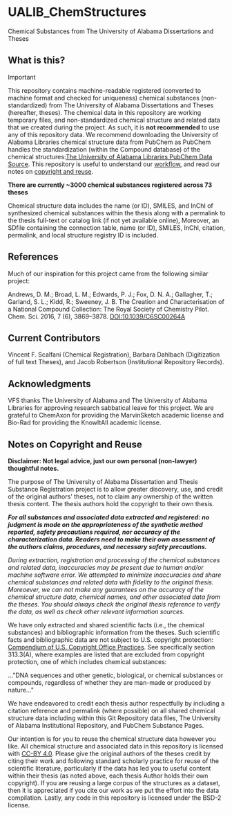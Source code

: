 # UALIB_ChemStructures
Chemical Substances from The University of Alabama Dissertations and Theses

## What is this?

> [!IMPORTANT]
> This repository contains machine-readable registered (converted to machine format and checked for uniqueness) chemical substances (non-standardized) from The University of Alabama Dissertations and Theses (hereafter, theses). The chemical data in this repository are working temporary files, and non-standardized chemical structure and related data that we created during the project. As such, it is **not recommended** to use any of this repository data. We recommend downloading the University of Alabama Libraries chemical structure data from PubChem as PubChem handles the standardization (within the Compound database) of the chemical structures:[The University of Alabama Libraries PubChem Data Source](https://pubchem.ncbi.nlm.nih.gov/source/15645). This repository is useful to understand our [workflow](https://github.com/UA-Libraries-Research-Data-Services/UALIB_ChemStructures/blob/master/workflow_and_file_overview.md), and read our notes on [copyright and reuse](https://github.com/UA-Libraries-Research-Data-Services/UALIB_ChemStructures?tab=readme-ov-file#notes-on-copyright-and-reuse). 

**There are currently ~3000 chemical substances registered across 73 theses**

Chemical structure data includes the name (or ID), SMILES, and InChI of synthesized chemical
substances within the thesis along with a permalink to the thesis full-text or catalog link (if not yet available online), Moreover, an SDfile containing the connection table, name (or ID), SMILES, InChI, citation, permalink, and local structure registry ID is included. 

## References

Much of our inspiration for this project came from the following similar project:

Andrews, D. M.; Broad, L. M.; Edwards, P. J.; Fox, D. N. A.; Gallagher, T.;
Garland, S. L.; Kidd, R.; Sweeney, J. B. The Creation and Characterisation of 
a National Compound Collection: The Royal Society of Chemistry Pilot. Chem. Sci. 2016,
7 (6), 3869–3878. [DOI:10.1039/C6SC00264A](https://doi.org/10.1039/C6SC00264A)

## Current Contributors

Vincent F. Scalfani (Chemical Registration), Barbara Dahlbach (Digitization of full text Theses), and Jacob Robertson (Institutional Repository Records).

## Acknowledgments

VFS thanks The University of Alabama and The University of Alabama Libraries for approving research sabbatical leave for this project. We are grateful to ChemAxon for providing the MarvinSketch academic license and Bio-Rad for providing the KnowItAll academic license.

## Notes on Copyright and Reuse

**Disclaimer: Not legal advice, just our own personal (non-lawyer) thoughtful notes.**

The purpose of The University of Alabama Dissertation and Thesis Substance Registration project 
is to allow greater discovery, use, and credit of the original authors' theses, 
not to claim any ownership of the written thesis content. The thesis authors hold the 
copyright to their own thesis.

***For all substances and associated data extracted and registered: no judgment is made on the appropriateness of the synthetic method reported, safety precautions required, nor accuracy of the characterization data. Readers need to make their own assessment of the authors claims, procedures, and necessary safety precautions.***

*During extraction, registration and processing of the chemical substances and related data, inaccuracies may be present due to human and/or machine software error. We attempted to minimize inaccuracies and share chemical substances and related data with fidelity to the original thesis. Moreoever, we can not make any guarantees on the accuracy of the chemical structure data, chemical names, and other associated data from the theses. You should always check the original thesis reference to verify the data, as well as check other relevant information sources.*

We have only extracted and shared scientific facts (i.e., the chemical substances) and bibliographic
information from the theses. Such scientific facts and bibliographic data are not subject 
to U.S. copyright protection: 
[Compendium of U.S. Copyright Office Practices](https://www.copyright.gov/comp3/).
See specifically section 313.3(A), where examples are listed that are excluded 
from copyright protection, one of which includes chemical substances:

..."DNA sequences and other genetic, biological, or chemical substances or 
compounds, regardless of whether they are man-made or produced by nature..."

We have endeavored to credit each thesis author respectfully by including a citation reference and permalink (where possible) on all shared chemical structure data including within
this Git Repository data files, The University of Alabama Institutional Repository,
and PubChem Substance Pages.

Our intention is for you to reuse the chemical structure data 
however you like. All chemical structure and associated data in this repository is licensed 
with [CC-BY 4.0](https://creativecommons.org/licenses/by/4.0/). Please give the 
original authors of the theses credit by citing their work and following 
standard scholarly practice for reuse of the scientific literature, 
particularly if the data has led you to useful content within their 
thesis (as noted above, each thesis Author holds their own copyright). If you are
reusing a large corpus of the structures as a dataset, then it is appreciated 
if you cite our work as we put the effort into the data compilation. Lastly, any code in this repository is licensed under the BSD-2 license.

